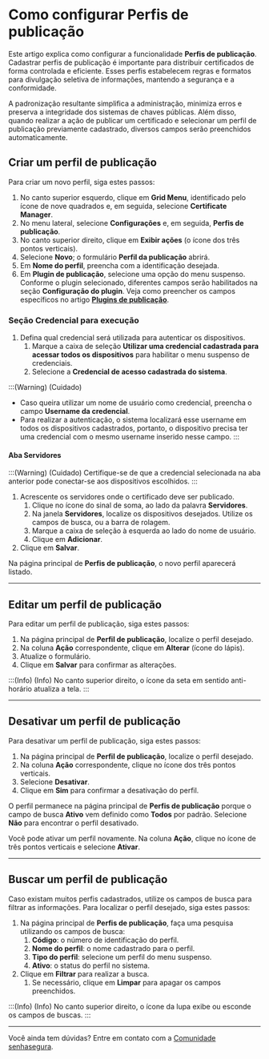 # Como configurar Perfis de publicação

Este artigo explica como configurar a funcionalidade **Perfis de publicação**. Cadastrar perfis de publicação é importante para distribuir certificados de forma controlada e eficiente. Esses perfis estabelecem regras e formatos para divulgação seletiva de informações, mantendo a segurança e a conformidade. 

A padronização resultante simplifica a administração, minimiza erros e preserva a integridade dos sistemas de chaves públicas. Além disso, quando realizar a ação de publicar um certificado e selecionar um perfil de publicação previamente cadastrado, diversos campos serão preenchidos automaticamente.   

## Criar um perfil de publicação
Para criar um novo perfil, siga estes passos:

1. No canto superior esquerdo, clique em **Grid Menu**, identificado pelo ícone de nove quadrados e, em seguida, selecione **Certificate Manager**.
2. No menu lateral, selecione **Configurações** e, em seguida, **Perfis de publicação**.
3. No canto superior direito, clique em **Exibir ações** (o ícone dos três pontos verticais).
4. Selecione **Novo**; o formulário **Perfil da publicação** abrirá.
5. Em **Nome do perfil**, preencha com a identificação desejada.
6. Em **Plugin de publicação**, selecione uma opção do menu suspenso. Conforme o plugin selecionado, diferentes campos serão habilitados na seção **Configuração do plugin**. Veja como preencher os campos específicos no artigo [**Plugins de publicação**](/v3-32/docs/pt/publishing-plugins). 

### Seção Credencial para execução

1. Defina qual credencial será utilizada para autenticar os dispositivos.
    1. Marque a caixa de seleção **Utilizar uma credencial cadastrada para acessar todos os dispositivos** para habilitar o menu suspenso de credenciais.
    2. Selecione a **Credencial de acesso cadastrada do sistema**.

:::(Warning) (Cuidado)

* Caso queira utilizar um nome de usuário como credencial, preencha o campo **Username da credencial**. 
* Para realizar a autenticação, o sistema localizará esse username em todos os dispositivos cadastrados, portanto, o dispositivo precisa ter uma credencial com o mesmo username inserido nesse campo.
:::

#### Aba Servidores
:::(Warning) (Cuidado)
Certifique-se de que a credencial selecionada na aba anterior pode conectar-se aos dispositivos escolhidos.
:::

1. Acrescente os servidores onde o certificado deve ser publicado.
    1. Clique no ícone do sinal de soma, ao lado da palavra **Servidores**.
    2. Na janela **Servidores**, localize os dispositivos desejados. Utilize os campos de busca, ou a barra de rolagem.
    3. Marque a caixa de seleção à esquerda ao lado do nome de usuário.
    4. Clique em **Adicionar**.
2. Clique em **Salvar**.

Na página principal de **Perfis de publicação**, o novo perfil aparecerá listado.

* * *
## Editar um perfil de publicação
Para editar um perfil de publicação, siga estes passos:

1. Na página principal de **Perfil de publicação**, localize o perfil desejado.
2. Na coluna **Ação** correspondente, clique em **Alterar** (ícone do lápis).
3. Atualize o formulário.
4. Clique em **Salvar** para confirmar as alterações.

:::(Info) (Info)
No canto superior direito, o ícone da seta em sentido anti-horário atualiza a tela.
:::

* * *
## Desativar um perfil de publicação
Para desativar um perfil de publicação, siga estes passos:

1. Na página principal de **Perfil de publicação**, localize o perfil desejado.
2. Na coluna **Ação** correspondente, clique no ícone dos três pontos verticais.
3. Selecione **Desativar**.
4. Clique em **Sim** para confirmar a desativação do perfil.

O perfil permanece na página principal de **Perfis de publicação** porque o campo de busca **Ativo** vem definido como **Todos** por padrão. Selecione **Não** para encontrar o perfil desativado.

Você pode ativar um perfil novamente. Na coluna **Ação**, clique no ícone de três pontos verticais e selecione **Ativar**.
* * *
## Buscar um perfil de publicação
Caso existam muitos perfis cadastrados, utilize os campos de busca para filtrar as informações.
Para localizar o perfil desejado, siga estes passos:

1. Na página principal de **Perfis de publicação**, faça uma pesquisa utilizando os campos de busca:
    1. **Código**: o número de identificação do perfil.
    2. **Nome do perfil**: o nome cadastrado para o perfil.
    3. **Tipo do perfil**: selecione um perfil do menu suspenso.
    4. **Ativo**: o status do perfil no sistema.
2. Clique em **Filtrar** para realizar a busca.
    1. Se necessário, clique em **Limpar** para apagar os campos preenchidos.

:::(Info) (Info)
No canto superior direito, o ícone da lupa exibe ou esconde os campos de buscas.
:::
***
Você ainda tem dúvidas? Entre em contato com a [Comunidade senhasegura](https://community.senhasegura.io/).
